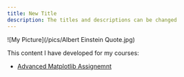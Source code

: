 ```yaml
---
title: New Title
description: The titles and descriptions can be changed
---
```


![My Picture](/pics/Albert Einstein Quote.jpg)

This content I have developed for my courses:
- [Advanced Matplotlib Assignemnt](/M3GitHub/index.md)
